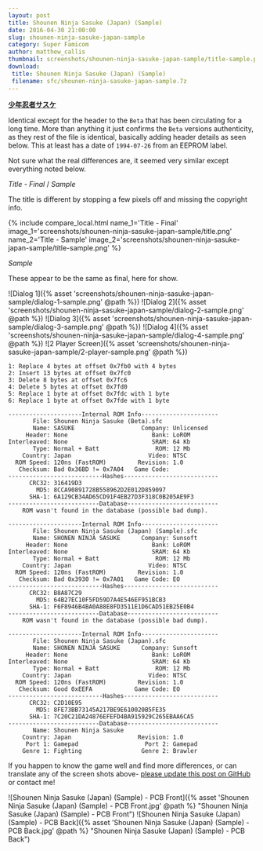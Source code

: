 ```yaml
---
layout: post
title: Shounen Ninja Sasuke (Japan) (Sample)
date: 2016-04-30 21:00:00
slug: shounen-ninja-sasuke-japan-sample
category: Super Famicom
author: matthew_callis
thumbnail: screenshots/shounen-ninja-sasuke-japan-sample/title-sample.png
download:
 title: Shounen Ninja Sasuke (Japan) (Sample)
 filename: sfc/shounen-ninja-sasuke-japan-sample.7z
---
```


__[少年忍者サスケ](https://superfamicom.org/info/shonen-ninja-sasuke)__

Identical except for the header to the `Beta` that has been circulating for a long time. More than anything it just confirms the `Beta` versions authenticity, as they rest of the file is identical, basically adding header details as seen below. This at least has a date of `1994-07-26` from an EEPROM label.

Not sure what the real differences are, it seemed very similar except everything noted below.

_Title - Final_  / _Sample_

The title is different by stopping a few pixels off and missing the copyright info.

{% include compare_local.html
    name_1='Title - Final'
    image_1='screenshots/shounen-ninja-sasuke-japan-sample/title.png'
    name_2='Title - Sample'
    image_2='screenshots/shounen-ninja-sasuke-japan-sample/title-sample.png'
%}

_Sample_

These appear to be the same as final, here for show.

![Dialog 1]({% asset 'screenshots/shounen-ninja-sasuke-japan-sample/dialog-1-sample.png' @path %})
![Dialog 2]({% asset 'screenshots/shounen-ninja-sasuke-japan-sample/dialog-2-sample.png' @path %})
![Dialog 3]({% asset 'screenshots/shounen-ninja-sasuke-japan-sample/dialog-3-sample.png' @path %})
![Dialog 4]({% asset 'screenshots/shounen-ninja-sasuke-japan-sample/dialog-4-sample.png' @path %})
![2 Player Screen]({% asset 'screenshots/shounen-ninja-sasuke-japan-sample/2-player-sample.png' @path %})

```
1: Replace 4 bytes at offset 0x7fb0 with 4 bytes
2: Insert 13 bytes at offset 0x7fc0
3: Delete 8 bytes at offset 0x7fc6
4: Delete 5 bytes at offset 0x7fd0
5: Replace 1 byte at offset 0x7fdc with 1 byte
6: Replace 1 byte at offset 0x7fde with 1 byte
```

```
---------------------Internal ROM Info----------------------
       File: Shounen Ninja Sasuke (Beta).sfc
       Name: SASUKE                   Company: Unlicensed
     Header: None                        Bank: LoROM
Interleaved: None                        SRAM: 64 Kb
       Type: Normal + Batt                ROM: 12 Mb
    Country: Japan                      Video: NTSC
  ROM Speed: 120ns (FastROM)         Revision: 1.0
   Checksum: Bad 0x36BD != 0x7A04   Game Code:
---------------------------Hashes---------------------------
      CRC32: 316419D3
        MD5: 8CCA90891728B558962D2E012D859097
      SHA-1: 6A129CB34AD65CD91F4EB27D3F318C0B205AE9F3
--------------------------Database--------------------------
    ROM wasn't found in the database (possible bad dump).

---------------------Internal ROM Info----------------------
       File: Shounen Ninja Sasuke (Japan) (Sample).sfc
       Name: SHONEN NINJA SASUKE      Company: Sunsoft
     Header: None                        Bank: LoROM
Interleaved: None                        SRAM: 64 Kb
       Type: Normal + Batt                ROM: 12 Mb
    Country: Japan                      Video: NTSC
  ROM Speed: 120ns (FastROM)         Revision: 1.0
   Checksum: Bad 0x3930 != 0x7A01   Game Code: EO
---------------------------Hashes---------------------------
      CRC32: B8A87C29
        MD5: 64B27EC10F5FD59D7A4E546EF951BCB3
      SHA-1: F6F8946B4BA0A88E8FD3511E1D6CAD51EB25E0B4
--------------------------Database--------------------------
    ROM wasn't found in the database (possible bad dump).

---------------------Internal ROM Info----------------------
       File: Shounen Ninja Sasuke (Japan).sfc
       Name: SHONEN NINJA SASUKE      Company: Sunsoft
     Header: None                        Bank: LoROM
Interleaved: None                        SRAM: 64 Kb
       Type: Normal + Batt                ROM: 12 Mb
    Country: Japan                      Video: NTSC
  ROM Speed: 120ns (FastROM)         Revision: 1.0
   Checksum: Good 0xEEFA            Game Code: EO
---------------------------Hashes---------------------------
      CRC32: C2D10E95
        MD5: 8FE73BB73145A217BE9E610020B5FE35
      SHA-1: 7C20C21DA24876EFEFD4BA915929C265EBAA6CA5
--------------------------Database--------------------------
       Name: Shounen Ninja Sasuke
    Country: Japan                   Revision: 1.0
     Port 1: Gamepad                   Port 2: Gamepad
    Genre 1: Fighting                 Genre 2: Brawler
```

If you happen to know the game well and find more differences, or can translate any of the screen shots above- [please update this post on GitHub](https://github.com/MatthewCallis/eludevisibility.org) or contact me!

![Shounen Ninja Sasuke (Japan) (Sample) - PCB Front]({% asset 'Shounen Ninja Sasuke (Japan) (Sample) - PCB Front.jpg' @path %} "Shounen Ninja Sasuke (Japan) (Sample) - PCB Front")
![Shounen Ninja Sasuke (Japan) (Sample) - PCB Back]({% asset 'Shounen Ninja Sasuke (Japan) (Sample) - PCB Back.jpg' @path %} "Shounen Ninja Sasuke (Japan) (Sample) - PCB Back")
